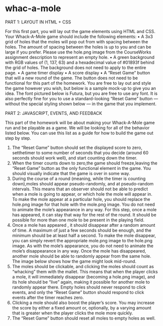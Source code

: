 # whac-a-mole


PART 1: LAYOUT IN HTML + CSS

For this first part, you will lay out the game elements using HTML and CSS. Your Whack-A-Mole game should include the following elements:
• A 3x3 grid of holes that the moles will pop out from with spacing between the holes. The amount of spacing between the holes is up to you and can be large if you prefer. Please use the hole.png image from the CourseWorks assignment description to represent an empty hole.
• A green background with RGB values of (1, 137, 63) and a hexadecimal value of #01893f behind the grid of holes. The background does not need to apply to the entire page.
• A game timer display
• A score display
• A “Reset Game” button that will a new round of the game. The button does not
need to be functional for this part of the homework.
You are free to lay out and style the game however you wish, but below is a sample mock-up to give you an idea. The font pictured below is Futura, but you are free to use any font. It is also perfectly fine for you to use a standard-looking “Reset Game” button — without the special styling shown below — in the game that you implement.

PART 2: JAVASCRIPT, EVENTS, AND FEEDBACK

This part of the homework will be about making your Whack-A-Mole game run and be playable as a game. We will be looking for all of the behavior listed below. You can use this list as a guide for how to build the game out step by step.
1. The “Reset Game” button should set the displayed score to zero, setthetimer to some number of seconds that you decide (around 60 seconds should work well), and start counting down the timer.
2. When the timer counts down to zero,the game should freeze,leaving the “Reset Game” button as the only functional element in the game. You should visually indicate that the game is over in some way.
3. During the course of a round (meaning, while the timer is counting down),moles should appear pseudo-randomly, and at pseudo-random intervals. This means that an observer should not be able to predict when a mole is going to appear, or which hole the mole will appear in. To make the mole appear at a particular hole, you should replace the hole.png image for that hole with the mole.png image. You do not need to animate the mole’s appearance in any way. For this step, once a mole has appeared, it can stay that way for the rest of the round. It should be possible for more than one mole to be present in the playing field.
4. Once a mole has appeared , it should disappear after a random amount of time. A maximum of just a few seconds should be enough, and the minimum should be at least half a second. To make the mole disappear, you can simply revert the appropriate mole.png image to the hole.png image. As with the mole’s appearance, you do not need to animate the mole’s disappearance in any way. Once the mole has disappeared, another mole should be able to randomly appear from the same hole. The image below shows how the game might look mid-round.
 5. The moles should be clickable, and clicking the moles should count as “whacking” them with the mallet. This means that when the player clicks a mole, it will immediately disappear (becoming a hole.png image), and its hole should be “live” again, making it possible for another mole to randomly appear there. Empty holes should never respond to click events, and only the “Reset Game” button should respond to click events after the timer reaches zero.
6. Clicking a mole should also boost the player’s score. You may increase the score by either a fixed amount or, optionally, by a varying amount that is greater when the player clicks the mole more quickly.
7. The “Reset Game” button should reset all moles to empty holes as well.

